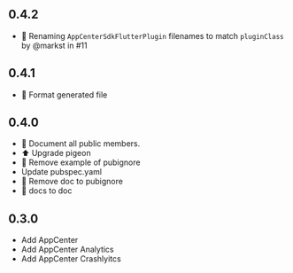 ## 0.4.2

* 🐛 Renaming `AppCenterSdkFlutterPlugin` filenames to match `pluginClass` by @markst in #11

## 0.4.1

* 🎨 Format generated file

## 0.4.0

* 📝 Document all public members.
* ⬆️ Upgrade pigeon
* 🙈 Remove example of pubignore
* Update pubspec.yaml
* 🙈 Remove doc to pubignore
* 🚚 docs to doc

## 0.3.0

* Add AppCenter
* Add AppCenter Analytics
* Add AppCenter Crashlyitcs
